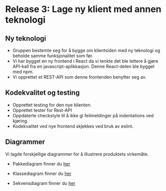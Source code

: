 # Release 3: Lage ny klient med annen teknologi

## Ny teknologi

- Gruppen bestemte seg for å bygge om klientsiden med ny teknologi og beholde samme funksjonalitet som før.
- Vi har bygget en ny frontend i React da vi tenkte det ble lettere å gjøre API-kall fra en javascript-aplikkasjon. Denne React-delen ble bygget med npm.
- Vi opprettet et REST-API som denne frontenden benytter seg av.

## Kodekvalitet og testing

- Opprettet testing for den nye klienten.
- Opprettet tester for Rest-API
- Oppdaterte checkstyle til å ikke gi feilmeldinger på indentations ved kjøring.
- Kodekvalitet ved nye frontend skjekkes ved bruk av eslint.

## Diagrammer
Vi lagde forskjellige diagrammer for å illustrere produktets virkemåte. 
 - Pakkediagram finner du [her](../resources/Package_diagram.png)
 - Klassediagram finner du [her](../resources/Class_diagram.png)

 - Sekvensdiagram finner du [her](../resources/Sequence_diagram.png)
